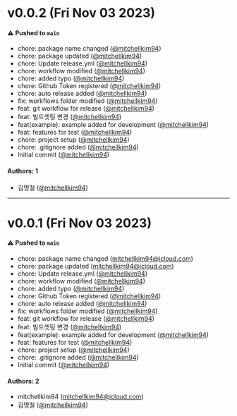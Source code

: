 # v0.0.2 (Fri Nov 03 2023)

#### ⚠️ Pushed to `main`

- chore: package name changed ([@mitchellkim94](https://github.com/mitchellkim94))
- chore: package updated ([@mitchellkim94](https://github.com/mitchellkim94))
- chore: Update release.yml ([@mitchellkim94](https://github.com/mitchellkim94))
- chore: workflow modified ([@mitchellkim94](https://github.com/mitchellkim94))
- chore: added typo ([@mitchellkim94](https://github.com/mitchellkim94))
- chore: Github Token registered ([@mitchellkim94](https://github.com/mitchellkim94))
- chore: auto release added ([@mitchellkim94](https://github.com/mitchellkim94))
- fix: workflows folder modified ([@mitchellkim94](https://github.com/mitchellkim94))
- feat: git workflow for release ([@mitchellkim94](https://github.com/mitchellkim94))
- feat: 빌드셋팅 변경 ([@mitchellkim94](https://github.com/mitchellkim94))
- feat(example): example added for development ([@mitchellkim94](https://github.com/mitchellkim94))
- feat: features for test ([@mitchellkim94](https://github.com/mitchellkim94))
- chore: project setup ([@mitchellkim94](https://github.com/mitchellkim94))
- chore: .gitignore added ([@mitchellkim94](https://github.com/mitchellkim94))
- Initial commit ([@mitchellkim94](https://github.com/mitchellkim94))

#### Authors: 1

- 김명철 ([@mitchellkim94](https://github.com/mitchellkim94))

---

# v0.0.1 (Fri Nov 03 2023)

#### ⚠️ Pushed to `main`

- chore: package name changed (mitchellkim94@icloud.com)
- chore: package updated (mitchellkim94@icloud.com)
- chore: Update release.yml ([@mitchellkim94](https://github.com/mitchellkim94))
- chore: workflow modified ([@mitchellkim94](https://github.com/mitchellkim94))
- chore: added typo ([@mitchellkim94](https://github.com/mitchellkim94))
- chore: Github Token registered ([@mitchellkim94](https://github.com/mitchellkim94))
- chore: auto release added ([@mitchellkim94](https://github.com/mitchellkim94))
- fix: workflows folder modified ([@mitchellkim94](https://github.com/mitchellkim94))
- feat: git workflow for release ([@mitchellkim94](https://github.com/mitchellkim94))
- feat: 빌드셋팅 변경 ([@mitchellkim94](https://github.com/mitchellkim94))
- feat(example): example added for development ([@mitchellkim94](https://github.com/mitchellkim94))
- feat: features for test ([@mitchellkim94](https://github.com/mitchellkim94))
- chore: project setup ([@mitchellkim94](https://github.com/mitchellkim94))
- chore: .gitignore added ([@mitchellkim94](https://github.com/mitchellkim94))
- Initial commit ([@mitchellkim94](https://github.com/mitchellkim94))

#### Authors: 2

- mitchellkim94 (mitchellkim94@icloud.com)
- 김명철 ([@mitchellkim94](https://github.com/mitchellkim94))